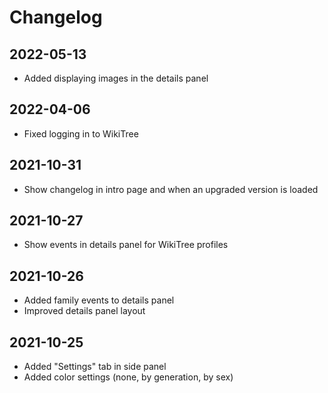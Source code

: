 # Changelog

## 2022-05-13

- Added displaying images in the details panel

## 2022-04-06

- Fixed logging in to WikiTree

## 2021-10-31

- Show changelog in intro page and when an upgraded version is loaded

## 2021-10-27

- Show events in details panel for WikiTree profiles

## 2021-10-26

- Added family events to details panel
- Improved details panel layout

## 2021-10-25

- Added "Settings" tab in side panel
- Added color settings (none, by generation, by sex)
